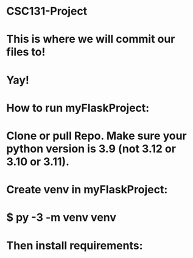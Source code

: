 # CSC131-Project

# This is where we will commit our files to!
# Yay!


# How to run myFlaskProject:
# Clone or pull Repo. Make sure your python version is 3.9 (not 3.12 or 3.10 or 3.11).
# Create venv in myFlaskProject:
# $ py -3 -m venv venv
# Then install requirements:
